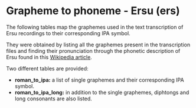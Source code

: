 # Grapheme to phoneme - Ersu (ers)

The following tables map the graphemes used in the text transcription of Ersu recordings to their corresponding IPA symbol.

They were obtained by listing all the graphemes present in the transcription files and finding their pronunciation through the phonetic description of Ersu found in this [Wikipedia article](https://en.wikipedia.org/wiki/Ersu_language).

Two different tables are provided:
* **roman_to_ipa:** a list of single graphemes and their corresponding IPA symbol.
* **roman_to_ipa_long:** in addition to the single graphemes, diphtongs and long consonants are also listed.
